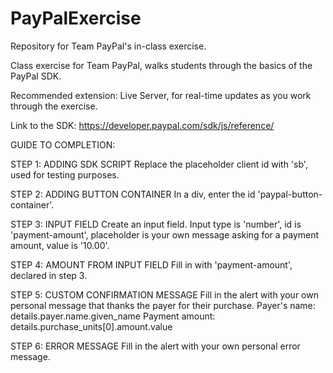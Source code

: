 # PayPalExercise
 Repository for Team PayPal's in-class exercise.

Class exercise for Team PayPal, walks students through the basics of the PayPal SDK.

Recommended extension: Live Server, for real-time updates as you work through the exercise.

Link to the SDK: https://developer.paypal.com/sdk/js/reference/

GUIDE TO COMPLETION:

STEP 1: ADDING SDK SCRIPT
    Replace the placeholder client id with 'sb', used for testing purposes.

STEP 2: ADDING BUTTON CONTAINER
    In a div, enter the id 'paypal-button-container'.

STEP 3: INPUT FIELD
    Create an input field. Input type is 'number', id is 'payment-amount', placeholder is your own message asking for a payment amount, value is '10.00'.

STEP 4: AMOUNT FROM INPUT FIELD
    Fill in with 'payment-amount', declared in step 3.

STEP 5: CUSTOM CONFIRMATION MESSAGE
    Fill in the alert with your own personal message that thanks the payer for their purchase. 
    Payer's name: details.payer.name.given_name
    Payment amount: details.purchase_units[0].amount.value
    
STEP 6: ERROR MESSAGE
    Fill in the alert with your own personal error message.
